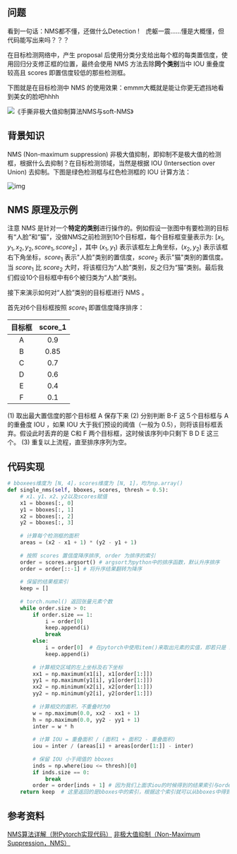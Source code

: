 ## 问题

看到一句话：NMS都不懂，还做什么Detection !　虎躯一震……懂是大概懂，但代码能写出来吗？？？

在目标检测网络中，产生 proposal 后使用分类分支给出每个框的每类置信度，使用回归分支修正框的位置，最终会使用 NMS 方法去除**同个类别**当中 IOU 重叠度较高且 scores 即置信度较低的那些检测框。

下图就是在目标检测中 NMS 的使用效果：emmm大概就是能让你更无遮挡地看到美女的脸吧hhhh

![《手撕非极大值抑制算法NMS与soft-NMS》](https://i.loli.net/2020/05/15/gtXrQCvwy25bOhM.jpg)

## 背景知识

NMS (Non-maximum suppression) 非极大值抑制，即抑制不是极大值的检测框，根据什么去抑制？在目标检测领域，当然是根据 IOU (Intersection over Union) 去抑制。下图是绿色检测框与红色检测框的 IOU 计算方法：

![img](https://i.loli.net/2020/05/15/GHivYzUtdSJrZNE.png)



## NMS 原理及示例

注意 NMS 是针对一个**特定的类别**进行操作的。例如假设一张图中有要检测的目标有“人脸”和“猫”，没做NMS之前检测到10个目标框，每个目标框变量表示为: $[x_1,y_1,x_2,y_2,score_1,score_2]$ ，其中 $(x_1,y_1)$ 表示该框左上角坐标，$(x_2,y_2)$ 表示该框右下角坐标，$score_1$ 表示"人脸"类别的置信度，$score_2$ 表示"猫"类别的置信度。当 $score_1$ 比 $score_2$ 大时，将该框归为“人脸”类别，反之归为“猫”类别。最后我们假设10个目标框中有6个被归类为“人脸”类别。

接下来演示如何对“人脸”类别的目标框进行 NMS 。

首先对6个目标框按照 $score_1$ 即置信度降序排序：

| 目标框 | score_1 |
| :----: | :-----: |
|   A    |   0.9   |
|   B    |  0.85   |
|   C    |   0.7   |
|   D    |   0.6   |
|   E    |   0.4   |
|   F    |   0.1   |

(1) 取出最大置信度的那个目标框 A 保存下来
(2) 分别判断 B-F 这５个目标框与 A 的重叠度 IOU ，如果 IOU 大于我们预设的阈值（一般为 0.5），则将该目标框丢弃。假设此时丢弃的是 C和 F 两个目标框，这时候该序列中只剩下 B D E 这三个。
(3) 重复以上流程，直至排序序列为空。

## 代码实现

```python
# bboxees维度为 [N, 4]，scores维度为 [N, 1]，均为np.array()
def single_nms(self, bboxes, scores, thresh = 0.5):
    # x1、y1、x2、y2以及scores赋值
    x1 = bboxes[:, 0]
    y1 = bboxes[:, 1]
    x2 = bboxes[:, 2]
    y2 = bboxes[:, 3]
    
    # 计算每个检测框的面积
    areas = (x2 - x1 + 1) * (y2 - y1 + 1) 
    
    # 按照 scores 置信度降序排序, order 为排序的索引
    order = scores.argsort() # argsort为python中的排序函数，默认升序排序
    order = order[::-1] # 将升序结果翻转为降序
    
    # 保留的结果框索引
    keep = []
    
    # torch.numel() 返回张量元素个数
    while order.size > 0:
        if order.size == 1:
            i = order[0]
            keep.append(i)
            break
        else:
            i = order[0]  # 在pytorch中使用item()来取出元素的实值，即若只是 i = order[0]，此时的 i 还是一个 tensor，因此不能赋值给 keep
            keep.append(i)
            
        # 计算相交区域的左上坐标及右下坐标
        xx1 = np.maximum(x1[i], x1[order[1:]])
        yy1 = np.maximum(y1[i], y1[order[1:]])
        xx2 = np.minimum(x2[i], x2[order[1:]])
        yy2 = np.minimum(y2[i], y2[order[1:]])
        
        # 计算相交的面积，不重叠时为0
        w = np.maximum(0.0, xx2 - xx1 + 1)
        h = np.maximum(0.0, yy2 - yy1 + 1)
        inter = w * h
        
        # 计算 IOU = 重叠面积 / (面积1 + 面积2 - 重叠面积)
        iou = inter / (areas[i] + areas[order[1:]] - inter)
        
        # 保留 IOU 小于阈值的 bboxes
        inds = np.where(iou <= thresh)[0]
        if inds.size == 0:
            break
        order = order[inds + 1] # 因为我们上面求iou的时候得到的结果索引与order相比偏移了一位，因此这里要补回来
    return keep  # 这里返回的是bboxes中的索引，根据这个索引就可以从bboxes中得到最终的检测框结果
```

## 参考资料

[NMS算法详解（附Pytorch实现代码）](https://zhuanlan.zhihu.com/p/54709759)
[非极大值抑制（Non-Maximum Suppression，NMS）](https://www.bbsmax.com/A/A2dmV1YOze/)

​																																		